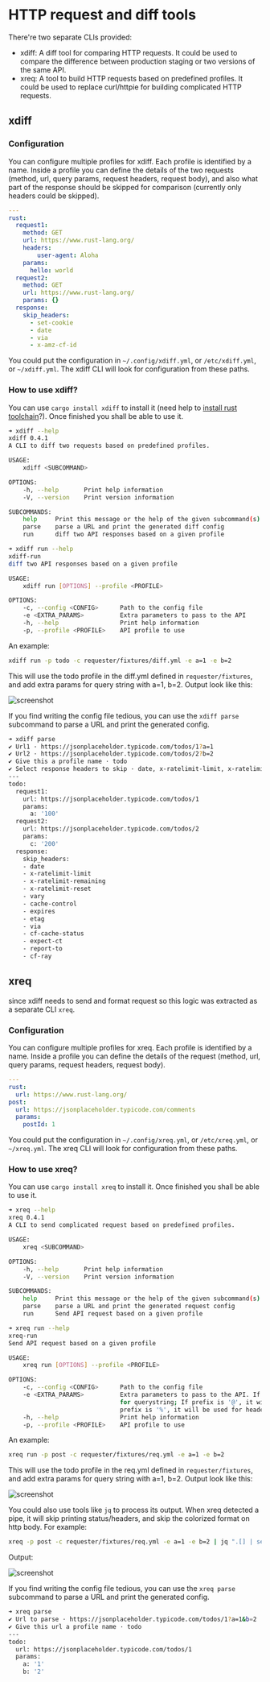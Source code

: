 # HTTP request and diff tools

There're two separate CLIs provided:

- xdiff: A diff tool for comparing HTTP requests. It could be used to compare the difference between production staging or two versions of the same API.
- xreq: A tool to build HTTP requests based on predefined profiles. It could be used to replace curl/httpie for building complicated HTTP requests.

## xdiff

### Configuration

You can configure multiple profiles for xdiff. Each profile is identified by a name. Inside a profile you can define the details of the two requests (method, url, query params, request headers, request body), and also what part of the response should be skipped for comparison (currently only headers could be skipped).

```yaml
---
rust:
  request1:
    method: GET
    url: https://www.rust-lang.org/
    headers:
        user-agent: Aloha
    params:
      hello: world
  request2:
    method: GET
    url: https://www.rust-lang.org/
    params: {}
  response:
    skip_headers:
      - set-cookie
      - date
      - via
      - x-amz-cf-id
```

You could put the configuration in `~/.config/xdiff.yml`, or `/etc/xdiff.yml`, or `~/xdiff.yml`. The xdiff CLI will look for configuration from these paths.

### How to use xdiff?

You can use `cargo install xdiff` to install it (need help to [install rust toolchain](https://rustup.rs/)?). Once finished you shall be able to use it.

```bash
➜ xdiff --help
xdiff 0.4.1
A CLI to diff two requests based on predefined profiles.

USAGE:
    xdiff <SUBCOMMAND>

OPTIONS:
    -h, --help       Print help information
    -V, --version    Print version information

SUBCOMMANDS:
    help     Print this message or the help of the given subcommand(s)
    parse    parse a URL and print the generated diff config
    run      diff two API responses based on a given profile

➜ xdiff run --help
xdiff-run
diff two API responses based on a given profile

USAGE:
    xdiff run [OPTIONS] --profile <PROFILE>

OPTIONS:
    -c, --config <CONFIG>      Path to the config file
    -e <EXTRA_PARAMS>          Extra parameters to pass to the API
    -h, --help                 Print help information
    -p, --profile <PROFILE>    API profile to use
```

An example:

```bash
xdiff run -p todo -c requester/fixtures/diff.yml -e a=1 -e b=2
```

This will use the todo profile in the diff.yml defined in `requester/fixtures`, and add extra params for query string with a=1, b=2. Output look like this:

![screenshot](docs/images/screenshot1.png)

If you find writing the config file tedious, you can use the `xdiff parse` subcommand to parse a URL and print the generated config.

```bash
➜ xdiff parse
✔ Url1 · https://jsonplaceholder.typicode.com/todos/1?a=1
✔ Url2 · https://jsonplaceholder.typicode.com/todos/2?b=2
✔ Give this a profile name · todo
✔ Select response headers to skip · date, x-ratelimit-limit, x-ratelimit-remaining, x-ratelimit-reset, vary, cache-control, expires, etag, via, cf-cache-status, expect-ct, report-to, cf-ray
---
todo:
  request1:
    url: https://jsonplaceholder.typicode.com/todos/1
    params:
      a: '100'
  request2:
    url: https://jsonplaceholder.typicode.com/todos/2
    params:
      c: '200'
  response:
    skip_headers:
    - date
    - x-ratelimit-limit
    - x-ratelimit-remaining
    - x-ratelimit-reset
    - vary
    - cache-control
    - expires
    - etag
    - via
    - cf-cache-status
    - expect-ct
    - report-to
    - cf-ray
```

## xreq

since xdiff needs to send and format request so this logic was extracted as a separate CLI `xreq`.

### Configuration

You can configure multiple profiles for xreq. Each profile is identified by a name. Inside a profile you can define the details of the request (method, url, query params, request headers, request body).

```yaml
---
rust:
  url: https://www.rust-lang.org/
post:
  url: https://jsonplaceholder.typicode.com/comments
  params:
    postId: 1
```

You could put the configuration in `~/.config/xreq.yml`, or `/etc/xreq.yml`, or `~/xreq.yml`. The xreq CLI will look for configuration from these paths.

### How to use xreq?

You can use `cargo install xreq` to install it. Once finished you shall be able to use it.

```bash
➜ xreq --help
xreq 0.4.1
A CLI to send complicated request based on predefined profiles.

USAGE:
    xreq <SUBCOMMAND>

OPTIONS:
    -h, --help       Print help information
    -V, --version    Print version information

SUBCOMMANDS:
    help     Print this message or the help of the given subcommand(s)
    parse    parse a URL and print the generated request config
    run      Send API request based on a given profile

➜ xreq run --help
xreq-run
Send API request based on a given profile

USAGE:
    xreq run [OPTIONS] --profile <PROFILE>

OPTIONS:
    -c, --config <CONFIG>      Path to the config file
    -e <EXTRA_PARAMS>          Extra parameters to pass to the API. If no prefix, it will be used
                               for querystring; If prefix is '@', it will be used for body; If
                               prefix is '%', it will be used for header
    -h, --help                 Print help information
    -p, --profile <PROFILE>    API profile to use

```

An example:

```bash
xreq run -p post -c requester/fixtures/req.yml -e a=1 -e b=2
```

This will use the todo profile in the req.yml defined in `requester/fixtures`, and add extra params for query string with a=1, b=2. Output look like this:

![screenshot](docs/images/screenshot2.png)

You could also use tools like `jq` to process its output. When xreq detected a pipe, it will skip printing status/headers, and skip the colorized format on http body. For example:

```bash
xreq -p post -c requester/fixtures/req.yml -e a=1 -e b=2 | jq ".[] | select (.id < 3)"
```

Output:

![screenshot](docs/images/screenshot3.png)

If you find writing the config file tedious, you can use the `xreq parse` subcommand to parse a URL and print the generated config.

```bash
➜ xreq parse
✔ Url to parse · https://jsonplaceholder.typicode.com/todos/1?a=1&b=2
✔ Give this url a profile name · todo
---
todo:
  url: https://jsonplaceholder.typicode.com/todos/1
  params:
    a: '1'
    b: '2'
```
